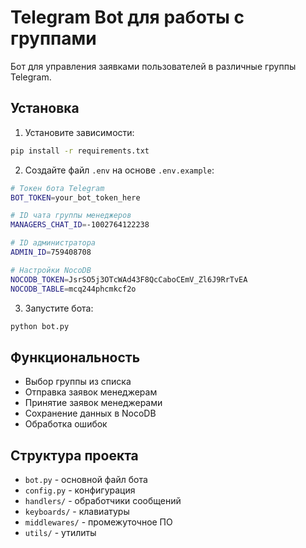 # Telegram Bot для работы с группами

Бот для управления заявками пользователей в различные группы Telegram.

## Установка

1. Установите зависимости:
```bash
pip install -r requirements.txt
```

2. Создайте файл `.env` на основе `.env.example`:
```bash
# Токен бота Telegram
BOT_TOKEN=your_bot_token_here

# ID чата группы менеджеров
MANAGERS_CHAT_ID=-1002764122238

# ID администратора
ADMIN_ID=759408708

# Настройки NocoDB
NOCODB_TOKEN=JsrSO5j3OTcWAd43F8QcCaboCEmV_Zl6J9RrTvEA
NOCODB_TABLE=mcq244phcmkcf2o
```

3. Запустите бота:
```bash
python bot.py
```

## Функциональность

- Выбор группы из списка
- Отправка заявок менеджерам
- Принятие заявок менеджерами
- Сохранение данных в NocoDB
- Обработка ошибок

## Структура проекта

- `bot.py` - основной файл бота
- `config.py` - конфигурация
- `handlers/` - обработчики сообщений
- `keyboards/` - клавиатуры
- `middlewares/` - промежуточное ПО
- `utils/` - утилиты 